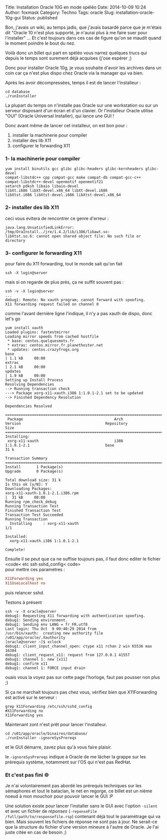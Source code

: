 Title: Installation Oracle 10G en mode spéléo
Date: 2014-10-09 10:24
Author: foxmask
Category: Techno
Tags: oracle
Slug: installation-oracle-10g-gui
Status: published

Bon, j'avais un wiki, au temps jadis, que j'avais basardé parce que je
m'étais dit "Oracle 10 n'est plus supporté, je n'aurai plus à me faire
suer pour l'installer" ... Et c'est toujours dans ces cas de figure
qu'on se maudit quand le moment poindre le bout du nez.

Voilà donc un billet qui part en spéléo vous narrez quelques trucs qui
depuis le temps sont surement déjà acquises (j'ose espérer ;)

Donc pour installer Oracle 10g, je vous souhaite d'avoir les archives
dans un coin car ça n'est plus dispo chez Oracle via la manager qui va
bien.

Après les avoir décompressées, temps il est de lancer l'installeur :

```shell
cd database
./runInstaller
```

La plupart du temps on n'installe pas Oracle sur une workstation ou sur
un serveur disposant d'un écran et d'un clavier. Or l'installeur Oracle
utilise "OUI" (Oracle Universal Installer), qui lance une GUI !

Donc avant même de lancer cet installeur, on est bon pour :

1.  installer la machinerie pour compiler
2.  installer des lib X11
3.  configurer le forwarding X11

### 1- la machinerie pour compiler

```shell
yum install binutils gcc glibc glibc-headers glibc-kernheaders glibc-devel
compat-libstdc++ cpp compat-gcc make compat-db compat-gcc-c++ 
compat-libstdc++-devel openmotif openmotif21
setarch pdksh libaio libaio-devel 
libXt.i686 libXt-devel.x86_64 libXt-devel.i686
libXtst.i686 libXtst-devel.i686 libXtst-devel.x86_64 
```

### 2- installer des lib X11

ceci vous evitera de rencontrer ce genre d'erreur :

```shell
java.lang.UnsatisfiedLinkError: /tmp/OraInstall../jre/1.4.2/lib/i386/libawt.so: 
libXtst.so.6: cannot open shared object file: No such file or directory
```

### 3- configurer le forwarding X11

pour faire du X11 forwarding, tout le monde sait qu'on fait

```shell
ssh -X login@server
```

mais si on regarde de plus près, ça ne suffit souvent pas :

```shell
ssh -v -X login@server
...
debug1: Remote: No xauth program; cannot forward with spoofing.
X11 forwarding request failed on channel 0
```

comme l'avant dernière ligne l'indique, il n'y a pas xauth de dispo,
donc let's go

```shell
yum install xauth
Loaded plugins: fastestmirror
Loading mirror speeds from cached hostfile
 * base: centos.quelquesmots.fr
 * extras: centos.mirror.fr.planethoster.net
 * updates: centos.crazyfrogs.org
base                                                                                                                                                     | 1.1 kB     00:00     
extras                                                                                                                                                   | 2.1 kB     00:00     
updates                                                                                                                                                  | 1.9 kB     00:00     
Setting up Install Process
Resolving Dependencies
--> Running transaction check
---> Package xorg-x11-xauth.i386 1:1.0.1-2.1 set to be updated
--> Finished Dependency Resolution

Dependencies Resolved

================================================================================================================================================================================
 Package                                         Arch                                  Version                                      Repository                             Size
================================================================================================================================================================================
Installing:
 xorg-x11-xauth                                  i386                                  1:1.0.1-2.1                                  base                                   31 k

Transaction Summary
================================================================================================================================================================================
Install       1 Package(s)
Upgrade       0 Package(s)

Total download size: 31 k
Is this ok [y/N]: Y
Downloading Packages:
xorg-x11-xauth-1.0.1-2.1.i386.rpm                                                                                                                        |  31 kB     00:00     
Running rpm_check_debug
Running Transaction Test
Finished Transaction Test
Transaction Test Succeeded
Running Transaction
  Installing     : xorg-x11-xauth                                                                                                                                           1/1 

Installed:
  xorg-x11-xauth.i386 1:1.0.1-2.1                                                                                                                                               

Complete!
```

Ensuite il se peut que ca ne suffise toujours pas, il faut donc editer
le fichier <code< etc ssh sshd_config< code>  
pour mettre ces parametres :

```ini
X11Forwarding yes
X11UseLocalhost no
```

puis relancer sshd.

Testons à présent

```shell
ssh -v -X oracle@server
debug1: Requesting X11 forwarding with authentication spoofing.
debug1: Sending environment.
debug1: Sending env LANG = fr_FR.utf8
Last login: Thu Oct  9 09:40:29 2014 from 
/usr/bin/xauth:  creating new authority file /u01/app/oracle/.Xauthority
[oracle@server ~]$ xclock
debug1: client_input_channel_open: ctype x11 rchan 2 win 65536 max 16384
debug1: client_request_x11: request from 127.0.0.1 41557
debug1: channel 1: new [x11]
debug1: confirm x11
debug1: channel 1: FORCE input drain
```

ouais vous la voyez pas sur cette page l'horloge, faut pas pousser non
plus ;)

Si ça ne marchait toujours pas chez vous, vérifiez bien que
X11Forwarding est activé sur le serveur :

```shell
grep X11Forwarding /etc/ssh/sshd_config
#X11Forwarding no
X11Forwarding yes
```

Maintenant zont n'est prêt pour lancer l'installeur.

```shell
cd /u01/app/oracle/binaires/database/
./runInstaller -ignoreSysPrereqs
```

et le GUI démarre, zavez plus qu'à vous faire plaisir.

le `-ignoreSysPrereqs` indique à Oracle de me lâcher la grappe sur les
prérequis système, notamment sur l'OS qui n'est pas RedHat.

### Et c'est pas fini ©

Je n'ai volontairement pas abordé les prérequis techniques sur les
sémaphores et tout le bataclan, le net en regorge, ce billet est un
nième noeud à mon mouchoir pour pouvoir lancer le GUI :P

Une solution existe pour lancer l'installer sans le GUI avec l'option
`-silent` et avec un fichier de *réponses*
(`-reponseFile /full/path/to/responsefile.rsp`) contenant déjà tout le
paramétrage qui va bien. Mais souvent les fichiers de réponse ne sont
pas à jour. Ne serait-ce que la structure du fichier d'une version
mineure à l'autre de Oracle. Je l'ai juste citée en cas de besoin ;)

